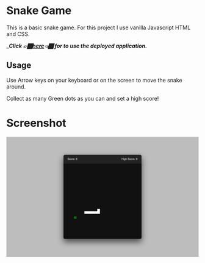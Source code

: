 # Snake Game
This is a basic snake game. For this project I use vanilla Javascript HTML and CSS.

____Click 👉🏾[here](https://snake-game-4h6jispeo-muhreeowki.vercel.app/)👈🏾 for to use the deployed application.___

## Usage
  Use Arrow keys on your keyboard or on the screen to move the snake around.
  
  Collect as many Green dots as you can and set a high score!

# Screenshot
![Snake Game](./images/Screenshot.png)
